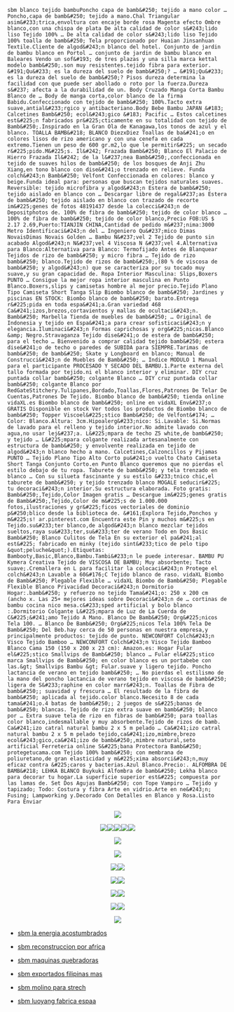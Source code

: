 
```
sbm blanco tejido bambuPoncho capa de bamb&#250; tejido a mano color … Poncho,capa de bamb&#250; tejido a mano.Chal Triangular asim&#233;trica,envoltura con encaje borde rosa Magenta efecto Ombre blanco,con una chispa de plata De alta calidad de color s&#243;lido liso Tejido 100% … De alta calidad de color s&#243;lido liso Tejido 100% toalla de bamb&#250; Tela proporcionado por Huaian Jinsanhuan Textile.Cliente de algod&#243;n blanco del hotel. Conjunto de jardin de bambu blanco en Portol … conjunto de jardin de bambu blanco en Baleares Vendo un sof&#193; de tres plazas y una silla marca kettal modelo bamb&#250;.son muy resistentes.tejido fibra para exterior. &#191;Qu&#233; es la dureza del suelo de bamb&#250;? … &#191;Qu&#233; es la dureza del suelo de bamb&#250;? Pisos dureza determina la facilidad con que puede ser abollado o roto por la fuerza.Dureza s&#237; afecta a la durabilidad de un. Body Cruzado Manga Corta Bambu Blanco de … Body de manga corta,color blanco de la firma Babidu.Confeccionado con tejido de bamb&#250; 100%.Tacto extra suave,antial&#233;rgico y antibacteriano.Body Bebe Bambu JAPAN &#183; Calcetines Bamb&#250; ecol&#243;gico &#183; Pacific … Estos calcetines est&#225;n fabricados pr&#225;cticamente en su totalidad con tejido de Bamb&#250;.Inspirado en la Gran Ola de Kanagawa,los tonos de azul y el blanco. TOALLA BAMB&#218; BLANCO DiezxDiez Toallas de ba&#241;o en colores lisos de rizo americano y con una cenefa en cada extremo.Tienen un peso de 600 gr.m2,lo que le permitir&#225; un secado r&#225;pido.M&#225;s. Il&#242; Frazada Bamb&#250; Blanco El Palacio de Hierro Frazada Il&#242; de la l&#237;nea Bamb&#250;,confeccionada en tejido de suaves hilos de bamb&#250; de los bosques de Anji Zhu Xiang,en tono blanco con dise&#241;o trenzado en relieve. Funda colch&#243;n Bamb&#250; Velfont Confeccionada en colores: blanco y beige.Funda ideal para: personas que buscan tejidos naturales suaves. Reversible: tejido microfibra y algod&#243;n Estera de bamb&#250; tejido aislado en blanco con … Descargar libre de regal&#237;as Estera de bamb&#250; tejido aislado en blanco con trazado de recorte im&#225;genes de fotos 48191437 desde la colecci&#243;n de Depositphotos de. 100% de fibra de bamb&#250; tejido de color blanco … 100% de fibra de bamb&#250; tejido de color blanco,Precio FOB:US $ 2.17 2.69,Puerto:TIANJIN CHINA,Cantidad de pedido m&#237;nima:3000 Metro Identificaci&#243;n del … Ingeniero Qu&#237;mico Dimas NovaisDimas Novais Golden … Bambu N&#237;vel 2 Tejido de punto sin acabado Algod&#243;n N&#237;vel 4 Viscosa N &#237;vel 4.Alternativa para Blanco:Alternativa para Blanco: Termofijado Antes de Blanquear Tejidos de rizo de bamb&#250; y micro fibra … Tejido de rizo bamb&#250; blanco.Tejido de rizos de bamb&#250;,(80 % de viscosa de bamb&#250; y algod&#243;n) que se caracteriza por su tocado muy suave,y su gran capacidad de. Ropa Interior Masculina: Slips,Boxers PUNTO … Consigue la mejor ropa interior masculina en Punto Blanco.Boxers,slips y camisetas hombre al mejor precio.Tejido Plano Tipo Camiseta Short Tanga Slip Biombo blanco de bamb&#250; Jardines y piscinas EN STOCK: Biombo blanco de bamb&#250; barato.Entrega r&#225;pida en toda espa&#241;a.Gran variedad 468 Ca&#241;izos,brezos,cortavientos y mallas de ocultaci&#243;n. Bamb&#250; Marbella Tienda de muebles de bamb&#250; … Original de Indonesia y tejido en Espa&#241;a para crear sofisticaci&#243;n y elegancia.Iluminaci&#243;n Formas caprichosas y org&#225;nicas.Blanco &amp; Negro.Stravaganza Tejido dise&#241;o de estera de bamb&#250; para el techo … Bienvenido a comprar calidad tejido bamb&#250; estera dise&#241;o de techo o paredes de SUBIDA para SIEMPRE.Tarimas de bamb&#250; de bamb&#250; Skate y Longboard en blanco; Manual de Construcci&#243;n de Muebles de Bamb&#250; … Indice MODULO 1 Manual para el participante PROCESADO Y SECADO DEL BAMBU.1.Parte externa del tallo formada por tejido.ni el blanco interior y eliminar. DIY cruz puntada collar bamb&#250; colgante Blanco … DIY cruz puntada collar bamb&#250; colgante Blanco por RedGateStitchery.Tulipanes,Bordado,Toallas,Flores,Patrones De Telar De Cuentas,Patrones De Tejido. Biombo blanco de bamb&#250; tienda online vidaXL.es Biombo blanco de bamb&#250; online en vidaXL Env&#237;o GRATIS Disponible en stock Ver todos los productos de Biombo blanco de bamb&#250; Topper Viscoel&#225;stico Bamb&#250; de Velfont&#174; … Color: Blanco.Altura: 3cm.Hipoalerg&#233;nico: Si.Lavable: Si.Normas de lavado para el relleno y tejido interior.No admite lavado con agua,no usar lej&#237;a. L&#225;mpara de techo Z5 white,de bamb&#250; y tejido … L&#225;mpara colgante realizada artesanalmente con estructura de bamb&#250; y envolvente realizada en tejido de algod&#243;n blanco hecho a mano. Calcetines,Calzoncillos y Pijamas PUNTO … Tejido Plano Tipo Alto Corto pu&#241;o vuelto Chato Camiseta Short Tanga Conjunto Corto.en Punto Blanco queremos que no pierdas el estilo debajo de tu ropa. Taburete de bamb&#250; y tela trenzado en blanco … Con su silueta fascinante y su estilo &#233;tnico chic,el taburete de bamb&#250; y tejido trenzado blanco MOGALE seducir&#225; tu decoraci&#243;n interior.Su estructura elaborada. Foto gratis: Bamb&#250;,Tejido,Color Imagen gratis … Descargue im&#225;genes gratis de Bamb&#250;,Tejido,Color de m&#225;s de 1.000.000 fotos,ilustraciones y gr&#225;ficos vectoriales de dominio p&#250;blico desde la biblioteca de. &#161;Explora Tejido,Ponchos y m&#225;s! ar.pinterest.com Encuentra este Pin y muchos m&#225;s en Tejido.su&#233;ter blanco,de algod&#243;n blanco mezclar tejidos sueltos,raya su&#233;ter,su&#233;ter de verano Todo en Dos Basic Bamb&#250; Blanco Culitos de Tela En su exterior el pa&#241;al est&#225; fabricado en minky (tejido sint&#233;tico de pelo tipo &quot;peluche&quot;).Etiquetas: Bambooty,Basic,Blanco,Bambu.Tambi&#233;n le puede interesar. BAMBU PU Kymera Creativa Tejido de VISCOSA DE BAMBU; Muy absorbente; Tacto suave;.Cremallera en L para facilitar la colocaci&#243;n Protege el colch&#243;n Lavable a 60&#176;C Tejido blanco de raso. vidaXL Biombo de Bamb&#250; Plegable Flexible … vidaXL Biombo de Bamb&#250; Plegable Flexible Blanco Privacidad Decoraci&#243;n Dormitorio Hogar:.bamb&#250; y refuerzo no tejido Tama&#241;o: 250 x 200 cm (ancho x. Las 25+ mejores ideas sobre Decoraci&#243;n de … cortinas de bambu cocina nico mesa.c&#233;sped artificial y bolo blanco :.Dormitorio Colgante L&#225;mpara de Luz de La Cuerda de C&#225;&#241;amo Tejido A Mano. Blanco De Bamb&#250; Org&#225;nicos Tela 100. … Blanco De Bamb&#250; Org&#225;nicos Tela 100% Tela De Bamb&#250; Del Beb.hay cerca de 50 personas en nuestra empresa,y principalmente productos: tejido de punto. NEWCONFORT Colch&#243;n Visco Tejido Bamboo … NEWCONFORT Colch&#243;n Visco Tejido Bamboo Blanco Cama 150 (150 x 200 x 23 cm): Amazon.es: Hogar Fular el&#225;stico Smallvips de Bamb&#250; blanco … Fular el&#225;stico marca Smallvips de Bamb&#250; en color blanco es un portabebe con las.&gt; Smallvips Bambu &gt; Fular.suave y ligero tejido. Poncho lactancia de verano en tejido bamb&#250; … No pierdas el estilismo de la mano del poncho lactancia de verano tejido en viscosa de bamb&#250; ligera de S&#233;raphine en color marr&#243;n. Toallas de Fibra de bamb&#250;; suavidad y frescura … El resultado de la fibra de bamb&#250; aplicada al tejido.color blanco.Necesito 8 de cada tama&#241;o.4 batas de bamb&#250;; 2 juegos de s&#225;banas de bamb&#250; blancas. Tejido de rizo extra suave en bamb&#250; blanco por … Extra suave tela de rizo en fibras de bamb&#250; para toallas color blanco,indesmallable y muy absorbente.Tejido de rizos de bamb. Ca&#241;izo catral natural bambu 2 x 5 m pelado … Ca&#241;izo catral natural bambu 2 x 5 m pelado tejido,ca&#241;izo,mimbre,brezo ecol&#243;gico,ca&#241;izo de bamb&#250;,mimbre natural,seto artificial Ferreteria online S&#225;bana Protectora Bamb&#250; protegetucama.com Tejido 100% bamb&#250; con membrana de poliuretano,de gran elasticidad y m&#225;xima absorci&#243;n,muy eficaz contra &#225;caros y bacterias.Azul Blanco.Precio:. ALFOMBRA DE BAMB&#218; LEHKA BLANCO Buykuki Alfombra de bamb&#250; Lekha blanco para decorar tu hogar.La superficie superior est&#225; compuesta por las lamas de. Set Dos Agujas Bamb&#250; con Tope Vampiro … Tejido y tapizado; Todo: Costura y fibra Arte en vidrio.Arte en ne&#243;n; Fusing; Lampworking y.Decorado Con Detalles en Blanco y Rosa.Listo Para Enviar 
```

<div align="center">

<a href="https://es-crusher.shibang-china.com/github&k=sbm+blanco+tejido+bambu"><img src="https://static.shibang-china.com/es/crusher/logo.jpg"></a>

<a href="https://es-crusher.shibang-china.com/github&k=sbm+blanco+tejido+bambu"><img src="https://static.shibang-china.com/es/crusher/index.jpg"></a><a href="https://es-crusher.shibang-china.com/material.htmlgithub&k=sbm+blanco+tejido+bambu"><img src="https://static.shibang-china.com/es/crusher/material.jpg"></a><a href="https://es-crusher.shibang-china.com/application.htmlgithub&k=sbm+blanco+tejido+bambu"><img src="https://static.shibang-china.com/es/crusher/application.jpg"></a><a href="https://es-crusher.shibang-china.com/aboutus.htmlgithub&k=sbm+blanco+tejido+bambu"><img src="https://static.shibang-china.com/es/crusher/aboutus.jpg"></a><a href="https://es-crusher.shibang-china.com/contact.htmlgithub&k=sbm+blanco+tejido+bambu"><img src="https://static.shibang-china.com/es/crusher/contact.jpg"></a>

<a href="https://es-crusher.shibang-china.com/github&k=sbm+blanco+tejido+bambu"><img src="https://static.shibang-china.com/es/crusher/banner.jpg"></a>

<a href="https://swt.shibang-china.com/github&k=sbm+blanco+tejido+bambu"><img src="https://static.shibang-china.com/es/crusher/text.jpg"></a>

<a href="https://swt.shibang-china.com/github&k=sbm+blanco+tejido+bambu"><img src="https://static.shibang-china.com/es/crusher/chat.jpg"></a><a href="https://es-crusher.shibang-china.com/contact.htmlgithub&k=sbm+blanco+tejido+bambu"><img src="https://static.shibang-china.com/es/crusher/message.jpg"></a>

<a href="https://es-crusher.shibang-china.com/products/pe.htmlgithub&k=sbm+blanco+tejido+bambu"><img src="https://static.shibang-china.com/es/crusher/pe.jpg"></a><a href="https://es-crusher.shibang-china.com/products/pf.htmlgithub&k=sbm+blanco+tejido+bambu"><img src="https://static.shibang-china.com/es/crusher/pf.jpg"></a>

<a href="https://es-crusher.shibang-china.com/products/hpt.htmlgithub&k=sbm+blanco+tejido+bambu"><img src="https://static.shibang-china.com/es/crusher/hpt.jpg"></a><a href="https://es-crusher.shibang-china.com/products/vsi.htmlgithub&k=sbm+blanco+tejido+bambu"><img src="https://static.shibang-china.com/es/crusher/vsi.jpg"></a>

<a href="https://es-crusher.shibang-china.com/products/klv.htmlgithub&k=sbm+blanco+tejido+bambu"><img src="https://static.shibang-china.com/es/crusher/klv.jpg"></a><a href="https://es-crusher.shibang-china.com/products/portable.htmlgithub&k=sbm+blanco+tejido+bambu"><img src="https://static.shibang-china.com/es/crusher/portable.jpg"></a>

<a href="https://swt.shibang-china.com/github&k=sbm+blanco+tejido+bambu"><img src="https://static.shibang-china.com/es/crusher/case.jpg"></a>

</div>


* [sbm la energia acostumbrados](sbm%20la%20energia%20acostumbrados.md)

* [sbm reconstruccion por africa](sbm%20reconstruccion%20por%20africa.md)

* [sbm maquinas quebradoras ](sbm%20maquinas%20quebradoras%20.md)

* [sbm exportados filipinas mas](sbm%20exportados%20filipinas%20mas.md)

* [sbm molino para strech](sbm%20molino%20para%20strech.md)

* [sbm luoyang fabrica espaa](sbm%20luoyang%20fabrica%20espaa.md)